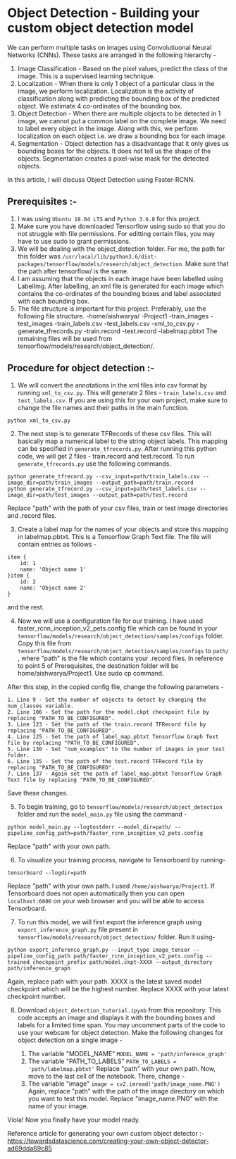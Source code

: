 # Object Detection - Building your custom object detection model

We can perform multiple tasks on images using Convolutiuonal Neural Networks (CNNs). These tasks are arranged in the following hierarchy - 
1. Image Classification - Based on the pixel values, predict the class of the image. This is a supervised learning technique.
2. Localization - When there is only 1 object of a particular class in the image, we perform localization. Localization is the activity of classification along with predicting the bounding box of the predicted object. We estimate 4 co-ordinates of the bounding box.
3. Object Detection - When there are multiple objects to be detected in 1 image, we cannot put a common label on the complete image. We need to label every object in the image. Along with this, we perform localization on each object i.e. we draw a bounding box for each image.
4. Segmentation - Object detection has a disadvantage that it only gives us bounding boxes for the objects. It does not tell us the shape of the objects. Segmentation creates a pixel-wise mask for the detected objects.

In this article, I will discuss Object Detection using Faster-RCNN. 

## Prerequisites :-
1. I was using `Ubuntu 18.04 LTS` and `Python 3.6.8` for this project.
2. Make sure you have downloaded Tensorflow using sudo so that you do not struggle with file permissions. For editting certain files, you may have to use sudo to grant permissions.
3. We will be dealing with the object_detection folder. For me, the path for this folder was `/usr/local/lib/python3.6/dist-packages/tensorflow/models/research/object_detection`. Make sure that the path after tensorflow/ is the same.
4. I am assuming that the objects in each image have been labelled using LabelImg. After labelling, an xml file is generated for each image which contains the co-ordinates of the bounding boxes and label associated with each bounding box. 
5. The file structure is important for this project. Preferably, use the following file structure.
-home/aishwarya/
   -Project1
       -train_images
       -test_images
       -train_labels.csv
       -test_labels.csv
       -xml_to_csv.py
       -generate_tfrecords.py
       -train.record
       -test.record
       -labelmap.pbtxt
The remaining files will be used from tensorflow/models/research/object_detection/.

## Procedure for object detection :-

1. We will convert the annotations in the xml files into csv format by running `xml_to_csv.py`. This will generate 2 files - `train_labels.csv` and `test_labels.csv`.
If you are using this for your own project, make sure to change the file names and their paths in the main function.
```
python xml_to_csv.py
```

2. The next step is to generate TFRecords of these csv files. This will basically map a numerical label to the string object labels. This mapping can be specified in `generate_tfrecords.py`. After running this python code, we will get 2 files - train.record and test.record. To run `generate_tfrecords.py` use the following commands.
```
python generate_tfrecord.py --csv_input=path/train_labels.csv --image_dir=path/train_images --output_path=path/train.record
python generate_tfrecord.py --csv_input=path/test_labels.csv --image_dir=path/test_images --output_path=path/test.record
```
Replace "path" with the path of your csv files, train or test image directories and .record files. 

3. Create a label map for the names of your objects and store this mapping in labelmap.pbtxt. This is a  Tensorflow Graph Text file. The file will contain entries as follows -
```
item {
    id: 1
    name: 'Object name 1'
}item {
    id: 2
    name: 'Object name 2'
}
```
and the rest.

4. Now we will use a configuration file for our training. I have used faster_rcnn_inception_v2_pets.config file which can be found in your `tensorflow/models/research/object_detection/samples/configs` folder. Copy this file from `tensorflow/models/research/object_detection/samples/configs` to `path/` , where "path" is the file which contains your .record files. In reference to point 5 of Prerequisites, the destination folder will be home/aishwarya/Project1. Use sudo cp command.

After this step, in the copied config file, change the following parameters -

	1. Line 9 - Set the number of objects to detect by changing the num_classes variable.
	2. Line 106 - Set the path for the model.ckpt checkpoint file by replacing "PATH_TO_BE_CONFIGURED".
	3. Line 123 - Set the path of the train.record TFRecord file by replacing "PATH_TO_BE_CONFIGURED".
	4. Line 125 - Set the path of label_map.pbtxt Tensorflow Graph Text file by replacing "PATH_TO_BE_CONFIGURED".
	5. Line 130 - Set "num_examples" to the number of images in your test folder.
	6. Line 135 - Set the path of the test.record TFRecord file by replacing "PATH_TO_BE_CONFIGURED".
	7. Line 137 - Again set the path of label_map.pbtxt Tensorflow Graph Text file by replacing "PATH_TO_BE_CONFIGURED".
	
Save these changes.

5. To begin training, go to `tensorflow/models/research/object_detection` folder and run the `model_main.py` file using the command -
```
python model_main.py --logtostderr --model_dir=path/ --pipeline_config_path=path/faster_rcnn_inception_v2_pets.config
```
Replace "path" with your own path.

6. To visualize your training process, navigate to Tensorboard by running-
```
tensorboard --logdir=path
```
Replace "path" with your own path. I used `/home/aishwarya/Project1`. If Tensorboard does not open automatically then you can open `localhost:6006` on your web browser and you will be able to access Tensorboard.

7. To run this model, we will first export the inference graph using `export_inference_graph.py` file present in `tensorflow/models/research/object_detection/` folder. Run it using-
```
python export_inference_graph.py --input_type image_tensor --pipeline_config_path path/faster_rcnn_inception_v2_pets.config --trained_checkpoint_prefix path/model.ckpt-XXXX --output_directory path/inference_graph
```
Again, replace path with your path. XXXX is the latest saved model checkpoint which will be the highest number. Replace XXXX with your latest checkpoint number.  

8. Download `object_detection_tutorial.ipynb` from this repository. This code accepts an image and displays it with the bounding boxes and labels for a limited time span. You may uncomment parts of the code to use your webcam for object detection. Make the following changes for object detection on a single image -

	1. The variable "MODEL_NAME"
	`MODEL_NAME = 'path/inference_graph'`	
	2. The variable "PATH_TO_LABELS"
	`PATH_TO_LABELS = 'path/labelmap.pbtxt'`
	Replace "path" with your own path.
	Now, move to the last cell of the notebook. There, change -
	3. The variable "image"
	`image = cv2.imread('path/image_name.PNG')`
	Again, replace "path" with the path of the image directory on which you want to test this model. Replace "image_name.PNG" with the name of your image.
	
Viola! Now you finally have your model ready.


Reference article for generating your own custom object detector :- https://towardsdatascience.com/creating-your-own-object-detector-ad69dda69c85
